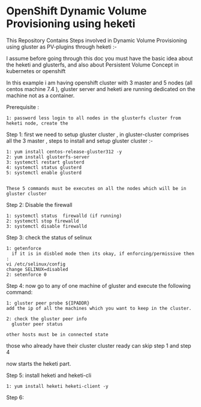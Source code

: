 # OpenShift Dynamic Volume Provisioning using heketi

This Repository Contains Steps involved in Dynamic Volume Provisioning using gluster as PV-plugins through heketi :-

I assume before going through this doc you must have the basic idea about the heketi and glusterfs, and also about Persistent Volume Concept in kubernetes or openshift 

In this example i am having openshift cluster with 3 master and 5 nodes (all centos machine 7.4 ), gluster server and heketi are running dedicated on the machine not as a container.

Prerequisite :

	1: password less login to all nodes in the glusterfs cluster from heketi node, create the

Step 1: first we need to setup gluster cluster , in gluster-cluster comprises all the 3 master ,
	steps to install and setup gluster cluster :-


	1: yum install centos-release-gluster312 -y
	2: yum install glusterfs-server
	3: systemctl restart glusterd
	4: systemctl status glusterd
	5: systemctl enable glusterd	


    These 5 commands must be executes on all the nodes which will be in gluster cluster

Step 2: Disable the firewall


	1: systemctl status  firewalld (if running)
	2: systemctl stop firewalld
	3: systemctl disable firewalld

Step 3: check the status of selinux

	1: getenforce
	  if it is in disbled mode then its okay, if enforcing/permissive then :
	vi /etc/selinux/config 
	change SELINUX=disabled
	2: setenforce 0

Step 4: now go to any of one machine of gluster and execute the following command:
	
	1: gluster peer probe ${IPADDR}
	add the ip of all the machines which you want to keep in the cluster.

	2: check the gluster peer info
	  gluster peer status

	other hosts must be in connected state

those who already have their cluster cluster ready can skip step 1 and step 4

now starts the heketi part.  

Step 5: install heketi and heketi-cli
	
	1: yum install heketi heketi-client -y
	
Step 6:


